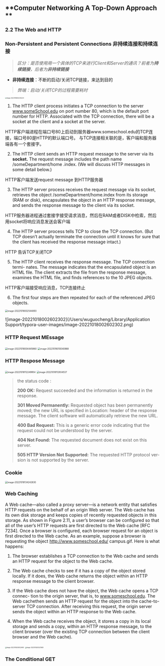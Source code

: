 ## **Computer Networking A Top-Down Approach **

### **2.2 The Web and HTTP**

### **Non-Persistent and Persistent Connections 非持续连接和持续连接**



> *区分：是否使用用一个具体的TCP来进行Client和Server的通讯？前者为**持续链接**，后者为**非持续链接***

- **非持续连接**：不断的启动/关闭TCP链接，来达到目的

> *弊端：启动/关闭TCP的过程需要耗时*

<img src="/Users/wuguocheng/Library/Application Support/typora-user-images/image-20221018002335234.png" alt="image-20221018002335234" style="zoom:30%;" />

1. The HTTP client process initiates a TCP connection to the server
  www.someSchool.edu on port number 80, which is the default port number
  for HTTP. Associated with the TCP connection, there will be a socket at the
  client and a socket at the server.

HTTP客户端进程在端口号80上启动到服务器www.someschool.edu的TCP连接，端口号80是HTTP的默认端口号。 与TCP连接相关联的是，客户端和服务器端各有一个套接字。

2. The HTTP client sends an HTTP request message to the server via its **socket.**
   The request message includes the path name /someDepartment/home
   .index. (We will discuss HTTP messages in some detail below.)

HTTP客户端发送request message 到HTTP服务器

3. The HTTP server process receives the request message via its socket, retrieves
   the object /someDepartment/home.index from its storage (RAM or
   disk), encapsulates the object in an HTTP response message, and sends the
   response message to the client via its socket.

HTTP服务器进程通过套接字接受请求消息，然后在RAM或者DISK中检索，然后用socket将响应消息发送会客户端

4. The HTTP server process tells TCP to close the TCP connection. (But TCP
   doesn’t actually terminate the connection until it knows for sure that the client
   has received the response message intact.)

HTTP 告诉TCP关闭TCP

5. The HTTP client receives the response message. The TCP connection termi-
   nates. The message indicates that the encapsulated object is an HTML file. The
   client extracts the file from the response message, examines the HTML file, and
   finds references to the 10 JPEG objects.

HTTP客户端接受响应消息，TCP连接终止

6. The first four steps are then repeated for each of the referenced JPEG objects.

<img src="/Users/wuguocheng/Library/Application Support/typora-user-images/image-20221018002544893.png" alt="image-20221018002544893" style="zoom:50%;" />

![image-20221018002602302](/Users/wuguocheng/Library/Application Support/typora-user-images/image-20221018002602302.png)



### **HTTP Request MEssage** 

<img src="/Users/wuguocheng/Library/Application Support/typora-user-images/image-20221018004445860.png" alt="image-20221018004445860" style="zoom:50%;" />

<img src="/Users/wuguocheng/Library/Application Support/typora-user-images/image-20221018010040868.png" alt="image-20221018010040868" style="zoom:50%;" />

### **HTTP Respose Message**

<img src="/Users/wuguocheng/Library/Application Support/typora-user-images/image-20221018112249954.png" alt="image-20221018112249954" style="zoom:50%;" />

<img src="/Users/wuguocheng/Library/Application Support/typora-user-images/image-20221018112934537.png" alt="image-20221018112934537" style="zoom:50%;" />

> the status code :
>
> **200 OK:** Request succeeded and the information is returned in the response.
>
> **301 Moved Permanently:** Requested object has been permanently moved;
> the new URL is specified in Location: header of the response message. The
> client software will automatically retrieve the new URL.
>
> **400 Bad Request:** This is a generic error code indicating that the request
> could not be understood by the server.
>
> **404 Not Found:** The requested document does not exist on this server.
>
> **505 HTTP Version Not Supported:** The requested HTTP protocol ver-
> sion is not supported by the server.



### **Cookie**

<img src="/Users/wuguocheng/Library/Application Support/typora-user-images/image-20221018134242630.png" alt="image-20221018134242630" style="zoom:50%;" />



### **Web Caching**

A Web cache—also called a proxy server—is a network entity that satisfies HTTP
requests on the behalf of an origin Web server. The Web cache has its own disk
storage and keeps copies of recently requested objects in this storage. As shown in
Figure 2.11, a user’s browser can be configured so that all of the user’s HTTP requests
are first directed to the Web cache [RFC 7234]. Once a browser is configured, each
browser request for an object is first directed to the Web cache. As an example,
suppose a browser is requesting the object http://www.someschool.edu/
campus.gif. Here is what happens:

1. The browser establishes a TCP connection to the Web cache and sends an HTTP
  request for the object to the Web cache.

2. The Web cache checks to see if it has a copy of the object stored locally. If it
  does, the Web cache returns the object within an HTTP response message to the
  client browser.

3. If the Web cache does not have the object, the Web cache opens a TCP connec-
  tion to the origin server, that is, to www.someschool.edu. The Web cachethen sends an HTTP request for the object into the cache-to-server TCP connection. After receiving this request, the origin server sends the object within an HTTP response to the Web cache.

  4. When the Web cache receives the object, it stores a copy in its local storage and
  sends a copy, within an HTTP response message, to the client browser (over the
  existing TCP connection between the client browser and the Web cache).

  

<img src="/Users/wuguocheng/Library/Application Support/typora-user-images/image-20221019200552489.png" alt="image-20221019200552489" style="zoom:30%;" />

<img src="/Users/wuguocheng/Library/Application Support/typora-user-images/image-20221019203521809.png" alt="image-20221019203521809" style="zoom:30%;" />



### The Conditional GET

